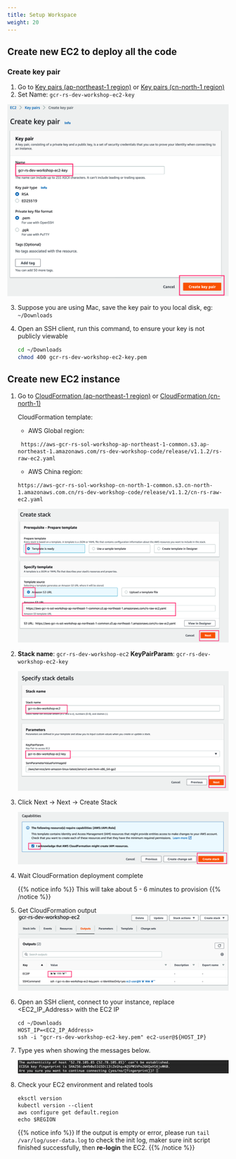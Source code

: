 ```yaml
---
title: Setup Workspace
weight: 20
---
```


## Create new EC2 to deploy all the code

### Create key pair

1. Go to [Key pairs (ap-northeast-1 region)](https://ap-northeast-1.console.aws.amazon.com/ec2/v2/home?region=ap-northeast-1#CreateKeyPair:) or [Key pairs (cn-north-1 region)](https://console.amazonaws.cn/ec2/v2/home?region=cn-north-1#CreateKeyPair:)
2. Set Name: `gcr-rs-dev-workshop-ec2-key` 

  ![Create key pair](/images/ec2-key-pair-name.png)
   
3. Suppose you are using Mac, save the key pair to you local disk, eg: `~/Downloads`

4. Open an SSH client, run this command, to ensure your key is not publicly viewable

   ```sh
   cd ~/Downloads
   chmod 400 gcr-rs-dev-workshop-ec2-key.pem
   ```

## Create new EC2 instance

1. Go to [CloudFormation (ap-northeast-1 region)](https://console.aws.amazon.com/cloudformation/home?region=ap-northeast-1#/stacks/new?stackName=gcr-rs-dev-workshop-ec2&templateURL=https://aws-gcr-rs-sol-workshop-ap-northeast-1-common.s3.ap-northeast-1.amazonaws.com/rs-dev-workshop-code/release/v1.1.2/rs-raw-ec2.yaml
) or [CloudFormation (cn-north-1)](https://console.amazonaws.cn/cloudformation/home?region=cn-north-1#/stacks/create/template?region=cn-north-1&stackName=gcr-rs-dev-workshop-ec2&templateURL=https://aws-gcr-rs-sol-workshop-cn-north-1-common.s3.cn-north-1.amazonaws.com.cn/rs-dev-workshop-code/release/v1.1.2/cn-rs-raw-ec2.yaml)

   CloudFormation template:
   - AWS Global region:
   ```   
    https://aws-gcr-rs-sol-workshop-ap-northeast-1-common.s3.ap-northeast-1.amazonaws.com/rs-dev-workshop-code/release/v1.1.2/rs-raw-ec2.yaml
   ```
   - AWS China region:
    
    ``` 
    https://aws-gcr-rs-sol-workshop-cn-north-1-common.s3.cn-north-1.amazonaws.com.cn/rs-dev-workshop-code/release/v1.1.2/cn-rs-raw-ec2.yaml
    ```

   ![EC2 CloudFormation ](/images/ec2-cf-s3url.png)

3. **Stack name**: `gcr-rs-dev-workshop-ec2`
   **KeyPairParam**: `gcr-rs-dev-workshop-ec2-key`
   
   ![EC2 CloudFormation Stack ](/images/ec2-cf-stackname.png)

4. Click Next -> Next -> Create Stack
  
   ![EC2 CloudFormation Create ](/images/ec2-cf-create.png)

5. Wait CloudFormation deployment complete
   
   {{% notice info %}}
   This will take about 5 - 6 minutes to provision
   {{% /notice %}}

6. Get CloudFormation output
   ![EC2 CloudFormation Output ](/images/ec2-cf-output.png)

7. Open an SSH client, connect to your instance, replace <EC2_IP_Address> with the EC2 IP

   ```shell
   cd ~/Downloads
   HOST_IP=<EC2_IP_Address>
   ssh -i "gcr-rs-dev-workshop-ec2-key.pem" ec2-user@${HOST_IP}
   ```

7. Type yes when showing the messages below.

   ![Connect-to-ec2](/images/connect-to-ec2.png)

8. Check your EC2 environment and related tools

   ```shell
   eksctl version
   kubectl version --client
   aws configure get default.region
   echo $REGION
   ```

   {{% notice info %}}
   If the output is empty or error, please run `tail /var/log/user-data.log` to check the init log, maker sure init script finished successfully,
   then **re-login** the EC2.
   {{% /notice %}}

